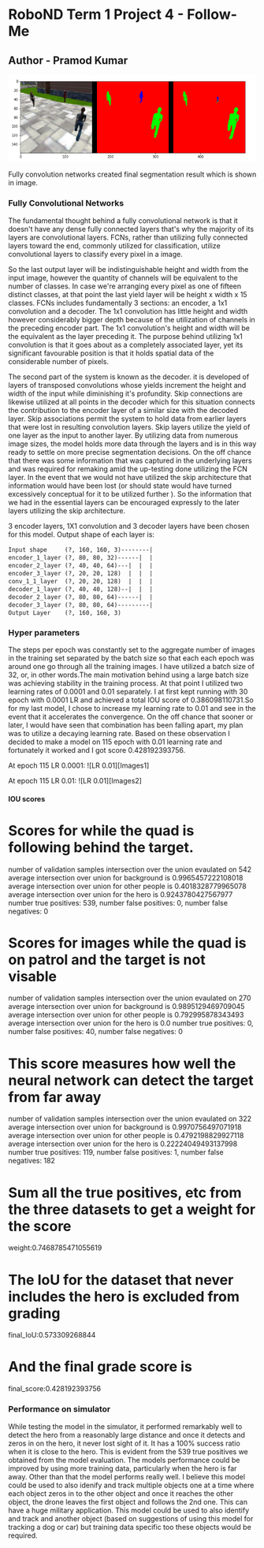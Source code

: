# RoboND Term 1 Project 4 - Follow-Me
## Author - Pramod Kumar

[//]: # (Referenced Images)
[title_image]: ./images/1.png
[image1]: ./images/2.png
[image2]: ./images/3.png
[image3]: ./images/4.png
[image4]: ./images/5.png
[image5]: ./images/6.png

![Model Performance][title_image]

Fully convolution networks created final segmentation result which is shown in image.

### Fully Convolutional Networks

The fundamental thought behind a fully convolutional network is that it doesn't have any dense fully connected layers that's why 
the majority of its layers are convolutional layers. FCNs, rather than utilizing fully connected layers toward the end, commonly 
utilized for classification, utilize convolutional layers to classify every pixel in a image.

So the last output layer will be indistinguishable height and width from the input image, however the quantity of channels will 
be equivalent to the number of classes. In case we're arranging every pixel as one of fifteen distinct classes, at that point the 
last yield layer will be height x width x 15 classes. FCNs includes fundamentally 3 sections: an encoder, a 1x1 convolution and 
a decoder. The 1x1 convolution has little height and width however considerably bigger depth because of the utilization of 
channels in the preceding encoder part. The 1x1 convolution's height and width will be the equivalent as the layer preceding 
it. The purpose behind utilizing 1x1 convolution is that it goes about as a completely associated layer, yet its significant 
favourable position is that it holds spatial data of the considerable number of pixels.

The second part of the system is known as the decoder. it is developed of layers of transposed convolutions whose yields increment 
the height and width of the input while diminishing it's profundity. Skip connections are likewise utilized at all points in the 
decoder which for this situation connects the contribution to the encoder layer of a similar size with the decoded layer. Skip 
associations permit the system to hold data from earlier layers that were lost in resulting convolution layers. Skip layers 
utilize the yield of one layer as the input to another layer. By utilizing data from numerous image sizes, the model holds more 
data through the layers and is in this way ready to settle on more precise segmentation decisions. On the off chance that there 
was some information that was captured in the underlying layers and was required for remaking amid the up-testing done utilizing 
the FCN layer. In the event that we would not have utilized the skip architecture that information would have been lost (or should 
state would have turned excessively conceptual for it to be utilized further ). So the information that we had in the essential 
layers can be encouraged expressly to the later layers utilizing the skip architecture.


3 encoder layers, 1X1 convolution and 3 decoder layers have been chosen for this model.
Output shape of each layer is:

	Input shape     (?, 160, 160, 3)--------|
	encoder_1_layer (?, 80, 80, 32)------|  |
	encoder_2_layer (?, 40, 40, 64)---|  |  |
	encoder_3_layer (?, 20, 20, 128)  |  |  |
	conv_1_1_layer  (?, 20, 20, 128)  |  |  |
	decoder_1_layer (?, 40, 40, 128)--|  |  |
	decoder_2_layer (?, 80, 80, 64)------|  |
	decoder_3_layer (?, 80, 80, 64)---------|
	Output Layer    (?, 160, 160, 3)


### Hyper parameters

The steps per epoch was constantly set to the aggregate number of images in the training set separated by the batch size so  that each 
each epoch was around one go through all the training images. I have utilized a batch size of 32, or, in other words.The main 
motivation behind using a large batch size was achieving stability  in the training process. At that point I utilized two 
learning rates of 0.0001 and 0.01 separately. I at first kept running with 30 epoch with 0.0001 LR and achieved a total IOU 
score of 0.386098110731.So for my last model, I chose to increase my learning rate to 0.01 and see in the event that it 
accelerates the convergence. On the off chance that sooner or later, I would have seen that combination has been falling apart, 
my plan was to utilize a decaying learning rate. Based on these observation I decided to make a model on 115 epoch with 0.01 
learning rate and fortunately it worked and I got score 0.428192393756.

At epoch 115 LR 0.0001:
![LR 0.01][Images1]

At epoch 115 LR 0.01:
![LR 0.01][Images2]

#### IOU scores 

# Scores for while the quad is following behind the target.
number of validation samples intersection over the union evaulated on 542
average intersection over union for background is 0.9965457222108018
average intersection over union for other people is 0.4018328779965078
average intersection over union for the hero is 0.9243780427567977
number true positives: 539, number false positives: 0, number false negatives: 0

# Scores for images while the quad is on patrol and the target is not visable
number of validation samples intersection over the union evaulated on 270
average intersection over union for background is 0.9895129469709045
average intersection over union for other people is 0.792995878343493
average intersection over union for the hero is 0.0
number true positives: 0, number false positives: 40, number false negatives: 0

# This score measures how well the neural network can detect the target from far away
number of validation samples intersection over the union evaulated on 322
average intersection over union for background is 0.9970756497071918
average intersection over union for other people is 0.4792198829927118
average intersection over union for the hero is 0.22224049493137998
number true positives: 119, number false positives: 1, number false negatives: 182

# Sum all the true positives, etc from the three datasets to get a weight for the score
weight:0.7468785471055619


# The IoU for the dataset that never includes the hero is excluded from grading
final_IoU:0.573309268844

# And the final grade score is 
final_score:0.428192393756


### Performance on simulator 

While testing the model in the simulator, it performed remarkably well to detect the hero from a reasonably large distance and 
once it detects and zeros in on the hero, it never lost sight of it. It has a 100% success ratio when it is close to the hero. 
This is evident from the 539 true positives we obtained from the model evaluation.
The models performance could be improved by using more training data, particularly when the hero is far away. Other than that 
the model performs really well.
I believe this model could be used to also idenify and track multiple objects one at a time where each object zeros in to the 
other object and once it reaches the other object, the drone leaves the first object and follows the 2nd one. This can have a 
huge military application.
This model could be used to also identify and track and another object (based on suggestions of using this model for tracking a 
dog or car) but training data specific too these objects would be required.
